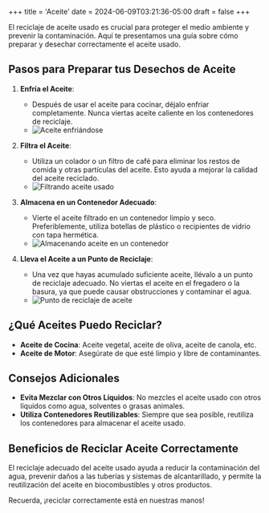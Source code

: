 +++
title = 'Aceite'
date = 2024-06-09T03:21:36-05:00
draft = false
+++

El reciclaje de aceite usado es crucial para proteger el medio ambiente y prevenir la contaminación. Aquí te presentamos una guía sobre cómo preparar y desechar correctamente el aceite usado.

## Pasos para Preparar tus Desechos de Aceite

1. **Enfría el Aceite**:
   - Después de usar el aceite para cocinar, déjalo enfriar completamente. Nunca viertas aceite caliente en los contenedores de reciclaje.
   - ![Aceite enfriándose](ruta/a/imagen1.jpg)

2. **Filtra el Aceite**:
   - Utiliza un colador o un filtro de café para eliminar los restos de comida y otras partículas del aceite. Esto ayuda a mejorar la calidad del aceite reciclado.
   - ![Filtrando aceite usado](ruta/a/imagen2.jpg)

3. **Almacena en un Contenedor Adecuado**:
   - Vierte el aceite filtrado en un contenedor limpio y seco. Preferiblemente, utiliza botellas de plástico o recipientes de vidrio con tapa hermética.
   - ![Almacenando aceite en un contenedor](ruta/a/imagen3.jpg)

4. **Lleva el Aceite a un Punto de Reciclaje**:
   - Una vez que hayas acumulado suficiente aceite, llévalo a un punto de reciclaje adecuado. No viertas el aceite en el fregadero o la basura, ya que puede causar obstrucciones y contaminar el agua.
   - ![Punto de reciclaje de aceite](ruta/a/imagen4.jpg)

## ¿Qué Aceites Puedo Reciclar?

- **Aceite de Cocina**: Aceite vegetal, aceite de oliva, aceite de canola, etc.
- **Aceite de Motor**: Asegúrate de que esté limpio y libre de contaminantes.

## Consejos Adicionales

- **Evita Mezclar con Otros Líquidos**: No mezcles el aceite usado con otros líquidos como agua, solventes o grasas animales.
- **Utiliza Contenedores Reutilizables**: Siempre que sea posible, reutiliza los contenedores para almacenar el aceite usado.

## Beneficios de Reciclar Aceite Correctamente

El reciclaje adecuado del aceite usado ayuda a reducir la contaminación del agua, prevenir daños a las tuberías y sistemas de alcantarillado, y permite la reutilización del aceite en biocombustibles y otros productos.

Recuerda, ¡reciclar correctamente está en nuestras manos!
